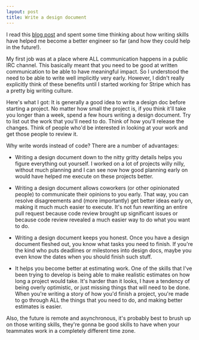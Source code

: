 ```yaml
---
layout: post
title: Write a design document
---
```


I read this [blog post](https://davidnoelromas.com/2020/09/18/on-writing-in-an-engineering-context.html) and
spent some time thinking about how writing skills have helped me become a better engineer
so far (and how they could help in the future!).

My first job was at a place where ALL communication happens
in a public IRC channel. This basically meant that you need to be good at written communication to
be able to have meaningful impact. So I understood the need to be able to write well implicitly very early.
However, I didn't really explicitly think of these benefits until I started working for Stripe which has
a pretty big writing culture.

Here's what I got: It is generally a good idea to write a design doc before starting a project. No matter
how small the project is, if you think it'll take you longer than a week, spend a few hours writing a design
document. Try to list out the work that you'll need to do. Think of how you'll release the changes. Think
of people who'd be interested in looking at your work and get those people to review it.

Why write words instead of code? There are a number of advantages:

- Writing a design document down to the nitty gritty details helps
  you figure everything out yourself. I worked on a lot of projects willy nilly, without much
  planning and I can see now how good planning early on would have helped me execute on these projects better.

- Writing a design document allows coworkers (or other opinionated people) to communicate their opinions
  to you early. That way, you can resolve disagreements and (more importantly) get better ideas early on, making it much much
  easier to execute. It's not fun rewriting an entire pull request because code review brought up significant
  issues or because code review revealed a much easier way to do what you want to do.

- Writing a design document keeps you honest. Once you have a design document fleshed out, you know what tasks
  you need to finish. If you're the kind who puts deadlines or milestones into design docs, maybe you even
  know the dates when you should finish such stuff.

- It helps you become better at estimating work. One of the skills that I've been trying to develop is being
  able to make realistic estimates on how long a project would take. It's harder than it looks, I have a
  tendency of being overly optimistic, or just missing things that will need to be done. When you're writing
  a story of how you'd finish a project, you're made to go through ALL the things that you need to do, and
  making better estimates is easier.

Also, the future is remote and asynchronous, it's probably best to brush up on those writing skills, they're
gonna be good skills to have when your teammates work in a completely different time zone.
